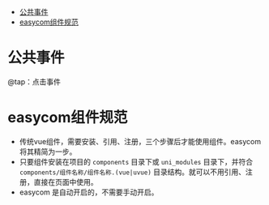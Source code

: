- [公共事件](#公共事件)
- [easycom组件规范](#easycom组件规范)

# 公共事件
@tap：点击事件

# easycom组件规范
- 传统vue组件，需要安装、引用、注册，三个步骤后才能使用组件。easycom将其精简为一步。
- 只要组件安装在项目的 `components` 目录下或 `uni_modules` 目录下，并符合 `components/组件名称/组件名称.(vue|uvue)` 目录结构。就可以不用引用、注册，直接在页面中使用。
- easycom 是自动开启的，不需要手动开启。